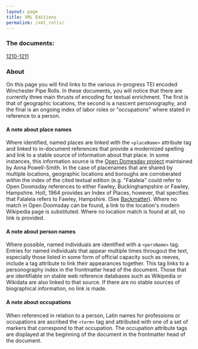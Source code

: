 ```yaml
---
layout: page
title: XML Editions
permalink: /xml_rolls/
---
```


### The documents:
[1210-1211](https://github.com/comp-methods-fsu-2021/hunter_winchesterrolls/blob/master/XML%20docs/1210-1211.xml)

### About

On this page you will find links to the various in-progress TEI encoded Winchester Pipe Rolls. In these documents, you will notice that there are currently three main thrusts of encoding for textual enrichment. The first is that of geographic locations, the second is a nascent personography, and the final is an ongoing index of labor roles or "occupations" where stated in reference to a person.

#### A note about place names
Where identified, named places are linked with the `<placeName>` attribute tag and linked to in-document references that provide a modernized spelling and link to a stable source of information about that place. In some instances, this information source is the [Open Domesday project](https://opendomesday.org/) maintained by Anna Powell-Smith. In the case of placenames that are shared by multiple locations, geographic locations and boroughs are corroberated within the index of the cited textual edition (e.g. "Falaleia" could refer to Open Doomsday references to either Fawley, Buckinghampshire or Fawley, Hampshire. Holt, 1964 provides an Index of Places, however, that specifies that Falaleia refers to Fawley, Hampshire. (See [Backmatter](https://github.com/comp-methods-fsu-2021/hunter_winchesterrolls/blob/master/1208-1209_Holt/1208-1209_Holt_c_backmatter.txt)). Where no match in Open Doomsday can be found, a link to the location's modern Wikipedia page is substituted. Where no location match is found at all, no link is provided.

#### A note about person names
Where possible, named individuals are identified with a `<persName>` tag. Entries for named individuals that appear multiple times througout the text, especially those listed in some form of official capacity such as reeves, include a tag attribute to link their appearances together. This tag links to a personography index in the frontmatter head of the document. Those that are identifiable on stable web reference databases such as Wikipedia or Wikidata are also linked to that source. If there are no stable sources of biographical information, no link is made.

#### A note about occupations
When referenced in relation to a person, Latin names for professions or occupations are ascribed the `<term>` tag and attributed with one of a set of markers that correspond to that occupation. The occupation attribute tags are displayed at the beginning of the document in the frontmatter head of the document.

